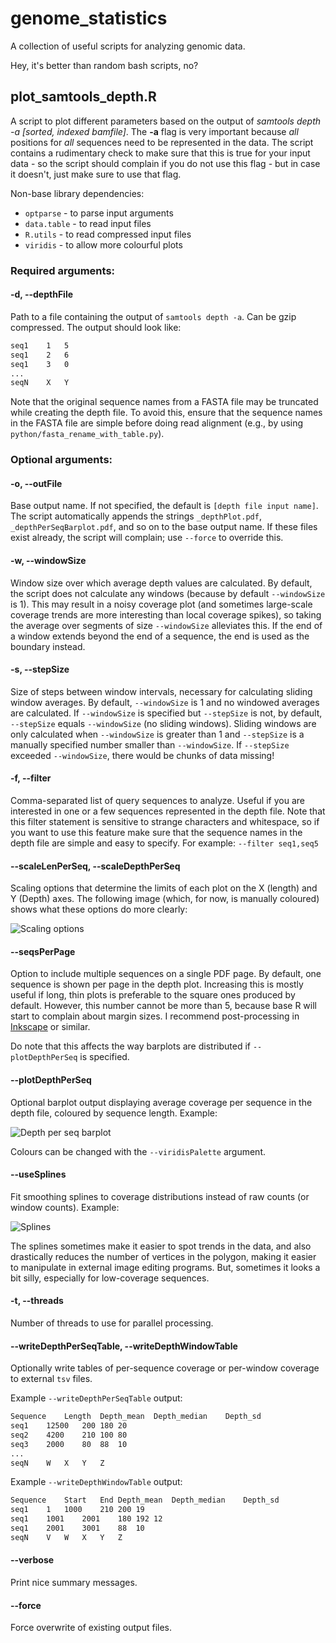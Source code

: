 # genome_statistics #
A collection of useful scripts for analyzing genomic data.

Hey, it's better than random bash scripts, no?

## plot_samtools_depth.R

A script to plot different parameters based on the output of *samtools depth -a [sorted, indexed bamfile]*. The **-a** flag is very important because *all* positions for *all* sequences need to be represented in the data. The script contains a rudimentary check to make sure that this is true for your input data - so the script should complain if you do not use this flag - but in case it doesn't, just make sure to use that flag.

Non-base library dependencies:
- `optparse` - to parse input arguments
- `data.table` - to read input files
- `R.utils` - to read compressed input files
- `viridis` - to allow more colourful plots

### Required arguments:
#### -d, --depthFile
Path to a file containing the output of `samtools depth -a`. Can be gzip compressed. The output should look like:
```bash
seq1	1	5
seq1	2	6
seq1	3	0
...
seqN	X	Y
```
Note that the original sequence names from a FASTA file may be truncated while creating the depth file. To avoid this, ensure that the sequence names in the FASTA file are simple before doing read alignment (e.g., by using `python/fasta_rename_with_table.py`).

### Optional arguments:
#### -o, --outFile
Base output name. If not specified, the default is `[depth file input name]`. The script automatically appends the strings `_depthPlot.pdf`, `_depthPerSeqBarplot.pdf`, and so on to the base output name. If these files exist already, the script will complain; use `--force` to override this.

#### -w, --windowSize
Window size over which average depth values are calculated. By default, the script does not calculate any windows (because by default `--windowSize` is 1). This may result in a noisy coverage plot (and sometimes large-scale coverage trends are more interesting than local coverage spikes), so taking the average over segments of size `--windowSize` alleviates this. If the end of a window extends beyond the end of a sequence, the end is used as the boundary instead.

#### -s, --stepSize
Size of steps between window intervals, necessary for calculating sliding window averages. By default, `--windowSize` is 1 and no windowed averages are calculated. If `--windowSize` is specified but `--stepSize` is not, by default, `--stepSize` equals `--windowSize` (no sliding windows). Sliding windows are only calculated when `--windowSize` is greater than 1 and `--stepSize` is a manually specified number smaller than `--windowSize`. If `--stepSize` exceeded `--windowSize`, there would be chunks of data missing!

#### -f, --filter
Comma-separated list of query sequences to analyze. Useful if you are interested in one or a few sequences represented in the depth file. Note that this filter statement is sensitive to strange characters and whitespace, so if you want to use this feature make sure that the sequence names in the depth file are simple and easy to specify. For example: `--filter seq1,seq5`

#### --scaleLenPerSeq, --scaleDepthPerSeq
Scaling options that determine the limits of each plot on the X (length) and Y (Depth) axes. The following image (which, for now, is manually coloured) shows what these options do more clearly:

![Scaling options](https://raw.githubusercontent.com/mjmansfi/genomics_scripts/main/assets/plot_samtools_depth_scaling.png)

#### --seqsPerPage
Option to include multiple sequences on a single PDF page. By default, one sequence is shown per page in the depth plot. Increasing this is mostly useful if long, thin plots is preferable to the square ones produced by default. However, this number cannot be more than 5, because base R will start to complain about margin sizes. I recommend post-processing in [Inkscape](https://inkscape.org/) or similar.

Do note that this affects the way barplots are distributed if `--plotDepthPerSeq` is specified.

#### --plotDepthPerSeq
Optional barplot output displaying average coverage per sequence in the depth file, coloured by sequence length. Example:

![Depth per seq barplot](https://raw.githubusercontent.com/mjmansfi/genomics_scripts/main/assets/plot_samtools_depth_plotDepthPerSeq.png)

Colours can be changed with the `--viridisPalette` argument.

#### --useSplines
Fit smoothing splines to coverage distributions instead of raw counts (or window counts). Example:

![Splines](https://raw.githubusercontent.com/mjmansfi/genomics_scripts/main/assets/plot_samtools_depth_useSplines.png)

The splines sometimes make it easier to spot trends in the data, and also drastically reduces the number of vertices in the polygon, making it easier to manipulate in external image editing programs. But, sometimes it looks a bit silly, especially for low-coverage sequences.

#### -t, --threads
Number of threads to use for parallel processing.

#### --writeDepthPerSeqTable, --writeDepthWindowTable
Optionally write tables of per-sequence coverage or per-window coverage to external `tsv` files.

Example `--writeDepthPerSeqTable` output:
```bash
Sequence	Length	Depth_mean	Depth_median	Depth_sd
seq1	12500	200	180	20
seq2	4200	210	100	80
seq3	2000	80	88	10
...
seqN	W	X	Y	Z
```

Example `--writeDepthWindowTable` output:
```bash
Sequence	Start	End	Depth_mean	Depth_median	Depth_sd
seq1	1	1000	210	200	19
seq1	1001	2001	180	192	12
seq1	2001	3001	88	10
seqN	V	W	X	Y	Z

```

#### --verbose
Print nice summary messages.

#### --force
Force overwrite of existing output files.
